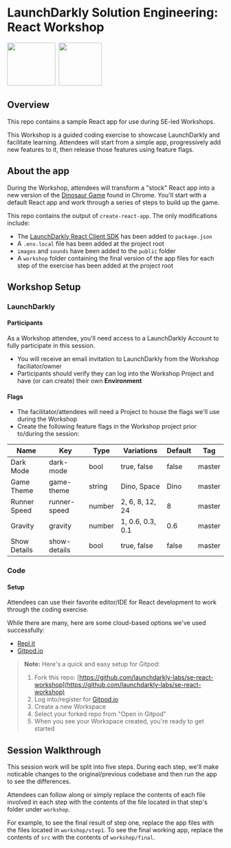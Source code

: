 # LaunchDarkly Solution Engineering: React Workshop

<p align="left">
    <img width="112" height="100" src="https://upload.wikimedia.org/wikipedia/commons/thumb/a/a7/React-icon.svg/539px-React-icon.svg.png">&nbsp;
    <img width="100" height="100" src="https://res.cloudinary.com/crunchbase-production/image/upload/c_lpad,h_170,w_170,f_auto,b_white,q_auto:eco,dpr_1/b5qnw15lckk72stqydxp">
</p>

## Overview

This repo contains a sample React app for use during SE-led Workshops.

This Workshop is a guided coding exercise to showcase LaunchDarkly and facilitate learning. Attendees will start from a simple app, progressively add new features to it, then release those features using feature flags.

## About the app

During the Workshop, attendees will transform a "stock" React app into a new version of the [Dinosaur Game](https://en.wikipedia.org/wiki/Dinosaur_Game) found in Chrome. You'll start with a default React app and work through a series of steps to build up the game.

This repo contains the output of `create-react-app`. The only modifications include:
 * The [LaunchDarkly React Client SDK](https://github.com/launchdarkly/react-client-sdk) has been added to `package.json`
 * A `.env.local` file has been added at the project root
 * `images` and `sounds` have been added to the `public` folder
 * A `workshop` folder containing the final version of the app files for each step of the exercise has been added at the project root

## Workshop Setup

### LaunchDarkly

#### Participants

As a Workshop attendee, you'll need access to a LaunchDarkly Account to fully participate in this session.

* You will receive an email invitation to LaunchDarkly from the Workshop faciliator/owner
* Participants should verify they can log into the Workshop Project and have (or can create) their own **Environment**

#### Flags

* The facilitator/attendees will need a Project to house the flags we'll use during the Workshop
* Create the following feature flags in the Workshop project prior to/during the session:

| Name      | Key | Type | Variations | Default | Tag |
| --------- | ---- |---- | ---------- | ------- | ----|
| Dark Mode | dark-mode | bool | true, false| false | master |
| Game Theme| game-theme | string | Dino, Space | Dino | master |
| Runner Speed | runner-speed | number | 2, 6, 8, 12, 24 | 8 | master |
| Gravity   | gravity | number | 1, 0.6, 0.3, 0.1 | 0.6 | master |
| Show Details | show-details | bool | true, false | false | master |

### Code

#### Setup

Attendees can use their favorite editor/IDE for React development to work through the coding exercise.

While there are many, here are some cloud-based options we've used successfully:
* [Repl.it](https://replit.com/)
* [Gitpod.io](gitpod.io)

> **Note:** Here's a quick and easy setup for Gitpod:
> 1. Fork this repo: [https://github.com/launchdarkly-labs/se-react-workshop](https://github.com/launchdarkly-labs/se-react-workshop)
> 2. Log into/register for [Gitpod.io](https://gitpod.io)
> 3. Create a new Workspace
> 4. Select your forked repo from "Open in Gitpod"
> 5. When you see your Workspace created, you're ready to get started

## Session Walkthrough

This session work will be split into five steps. During each step, we'll make noticable changes to the original/previous codebase and then run the app to see the differences. 

Attendees can follow along or simply replace the contents of each file involved in each step with the contents of the file located in that step's folder under `workshop`. 

For example, to see the final result of step one, replace the app files with the files located in `workshop/step1`. To see the final working app, replace the contents of `src` with the contents of `workshop/final`.